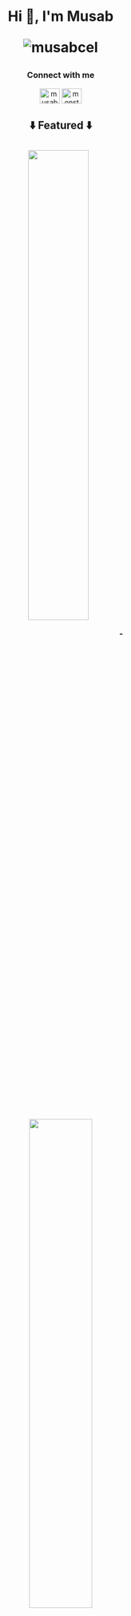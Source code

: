 <h1> <p align="center"> Hi 👋, I'm Musab 
<p align="center"> <img src="https://komarev.com/ghpvc/?username=musabcel&label=Profile%20views&color=red&style=for-the-badge"
    alt="musabcel"/></h1>
<h3> <p align="center"> Connect with me </h3>

<p align="center">
<a href="https://t.me/musabcel" target="blank"><img align="center" src="https://upload.wikimedia.org/wikipedia/commons/8/82/Telegram_logo.svg" alt="musabcel" height="30" width="40" /></a>
<a href="https://t.me/monstermite" target="blank"><img align="center" src="https://upload.wikimedia.org/wikipedia/commons/8/82/Telegram_logo.svg" alt="monstermite" height="30" width="40" /></a>
</p>
<div align="center">

<h2> <p align="center"> ⬇️ Featured ⬇️ <h2>
 
<p align="center">
<a href="https://github.com/musabcel/android_rom_list">
<img width='49%' align="center"src="https://github-readme-stats.vercel.app/api/pin/?username=musabcel&repo=android_rom_list&hide_border=false&bg_color=0D1117&title_color=C9D1D9&text_color=8B949E&icon_color=02D892" />
</a>
<span>&nbsp;</span>
  
  

<p align="center">
  <img height="50%" width="auto" src ="https://github-readme-stats.vercel.app/api?username=musabcel&show_icons=true&count_private=true&theme=darcula&hide_border=true&hide=issues,contribs&bg_color=00000000">
  <img height="50%" width="auto" src ="https://github-readme-stats.vercel.app/api/top-langs/?username=musabcel&layout=compact&hide_border=true&theme=darcula&bg_color=00000000&langs_count=6">
  <img src ="https://github-readme-streak-stats.herokuapp.com?user=musabcel&theme=darcula&hide_border=true&background=FFFFFF00">
  <br>


  <div>
